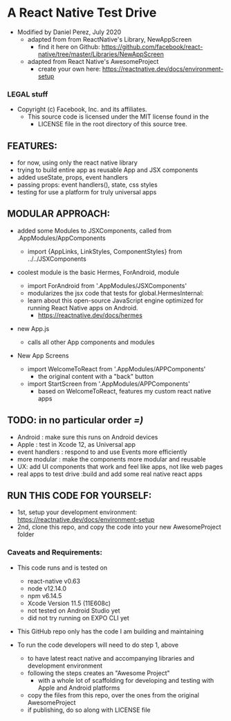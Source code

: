 # A React Native Test Drive
- Modified by Daniel Perez, July 2020
  - adapted from from ReactNative's Library, NewAppScreen
    - find it here on Github: https://github.com/facebook/react-native/tree/master/Libraries/NewAppScreen
  - adapted from React Native's AwesomeProject
    - create your own here:  https://reactnative.dev/docs/environment-setup

### LEGAL stuff
  - Copyright (c) Facebook, Inc. and its affiliates.
    - This source code is licensed under the MIT license found in the
      - LICENSE file in the root directory of this source tree.

## FEATURES:
  - for now, using only the react native library
  - trying to build entire app as reusable App and JSX components
  - added useState, props, event handlers
  - passing props: event handlers(), state, css styles
  - testing for use a platform for truly universal apps

## MODULAR APPROACH:
  - added some Modules to JSXComponents, called from .AppModules/AppComponents
    - import {AppLinks, LinkStyles, ComponentStyles} from ../../JSXComponents

  - coolest module is the basic Hermes, ForAndroid, module
    - import ForAndroid from '.AppModules/JSXComponents'
    - modularizes the jsx code that tests for global.HermesInternal:
    - learn about this open-source JavaScript engine optimized for running React Native apps on Android.
      - https://reactnative.dev/docs/hermes


  - new App.js
    - calls all other App components and modules

  - New App Screens
    - import WelcomeToReact from '.AppModules/APPComponents'
      - the original content with a "back" button
    - import StartScreen from '.AppModules/APPComponents'
      - based on WelcomeToReact, features my custom react native apps

## TODO: in no particular order *=)*
  - Android : make sure this runs on Android devices
  - Apple : test in Xcode 12, as Universal app
  - event handlers : respond to and use Events more efficiently
  - more modular : make the components more modular and reusable
  - UX: add UI components that work and feel like apps, not like web pages
  - real apps to test drive :build and add some real native react apps

## RUN THIS CODE FOR YOURSELF:
  - 1st, setup your development environment: https://reactnative.dev/docs/environment-setup  
  - 2nd, clone this repo, and copy the code into your new AwesomeProject folder

### Caveats and Requirements:

  - This code runs and is tested on
    - react-native v0.63
    - node v12.14.0
    - npm v6.14.5
    - Xcode Version 11.5 (11E608c)
    - not tested on Android Studio yet
    - did not try running on EXPO CLI yet


  - This GitHub repo only has the code I am building and maintaining


  - To run the code developers will need to do step 1, above
    - to have latest react native and accompanying libraries and development environment
    - following the steps creates an "Awesome Project"
      - with a whole lot of scaffolding for developing and testing with Apple and Android platforms
    - copy the files from this repo, over the ones from the original AwesomeProject
    - if publishing, do so along with LICENSE file
